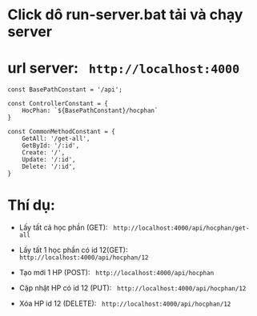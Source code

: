 # Click dô run-server.bat tải và chạy server

# url server: ``` http://localhost:4000```

```javascipt
const BasePathConstant = '/api';

const ControllerConstant = {
    HocPhan: `${BasePathConstant}/hocphan`
}

const CommonMethodConstant = {
    GetAll: '/get-all',
    GetById: '/:id',
    Create: '/',
    Update: '/:id',
    Delete: '/:id',
}
```
# Thí dụ:
* Lấy tất cả học phần (GET): ``` http://localhost:4000/api/hocphan/get-all```

* Lấy tất 1 học phần có id 12(GET): ``` http://localhost:4000/api/hocphan/12```

* Tạo mới 1 HP (POST): ``` http://localhost:4000/api/hocphan```

* Cập nhật HP có id 12 (PUT): ``` http://localhost:4000/api/hocphan/12```

* Xóa HP id 12 (DELETE): ``` http://localhost:4000/api/hocphan/12```




